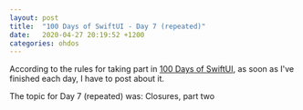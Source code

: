 ```yaml
---
layout: post
title:  "100 Days of SwiftUI - Day 7 (repeated)"
date:   2020-04-27 20:19:52 +1200
categories: ohdos
---
```

According to the rules for taking part in [100 Days of SwiftUI](https://www.hackingwithswift.com/100/swiftui), as soon as I've finished each day, I have to post about it.

The topic for Day 7 (repeated) was: Closures, part two
